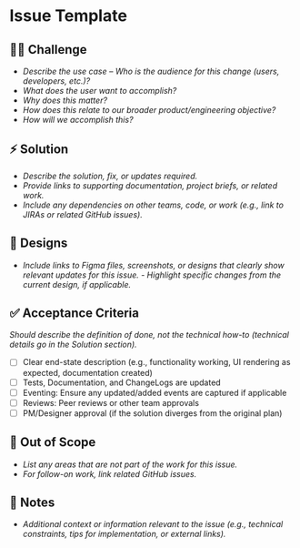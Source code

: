 # Issue Template

## 🧗🏽 Challenge

- _Describe the use case – Who is the audience for this change (users, developers, etc.)?_
- _What does the user want to accomplish?_
- _Why does this matter?_
- _How does this relate to our broader product/engineering objective?_
- _How will we accomplish this?_

## ⚡️ Solution

- _Describe the solution, fix, or updates required._
- _Provide links to supporting documentation, project briefs, or related work._
- _Include any dependencies on other teams, code, or work (e.g., link to JIRAs or related GitHub issues)._

## 🎨 Designs

- _Include links to Figma files, screenshots, or designs that clearly show relevant updates for this issue. - Highlight specific changes from the current design, if applicable._

## ✅ Acceptance Criteria

_Should describe the definition of done, not the technical how-to (technical details go in the Solution section)._

- [ ] Clear end-state description (e.g., functionality working, UI rendering as expected, documentation created)
- [ ] Tests, Documentation, and ChangeLogs are updated
- [ ] Eventing: Ensure any updated/added events are captured if applicable
- [ ] Reviews: Peer reviews or other team approvals
- [ ] PM/Designer approval (if the solution diverges from the original plan)

## 🚫 Out of Scope

- _List any areas that are not part of the work for this issue._
- _For follow-on work, link related GitHub issues._

## 📝 Notes

- _Additional context or information relevant to the issue (e.g., technical constraints, tips for implementation, or external links)._
